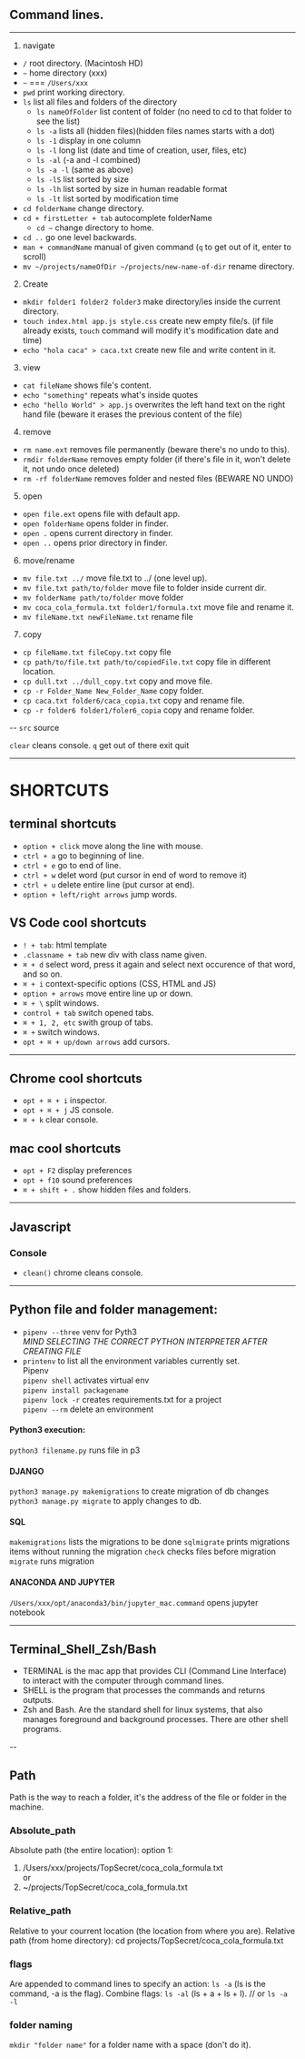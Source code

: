 ## Command lines.

---

1. navigate

- `/` root directory. (Macintosh HD)
- `~` home directory (xxx)
- `~` === `/Users/xxx`
- `pwd` print working directory.
- `ls` list all files and folders of the directory
  - `ls nameOfFolder` list content of folder (no need to cd to that folder to see the list)
  - `ls -a` lists all (hidden files)(hidden files names starts with a dot)
  - `ls -1` display in one column
  - `ls -l` long list (date and time of creation, user, files, etc)
  - `ls -al` (-a and -l combined)
  - `ls -a -l` (same as above)
  - `ls -lS` list sorted by size
  - `ls -lh` list sorted by size in human readable format
  - `ls -lt` list sorted by modification time
- `cd folderName` change directory.
- `cd + firstLetter + tab` autocomplete folderName
  - `cd ~` change directory to home.
- `cd ..` go one level backwards.
- `man + commandName` manual of given command (`q` to get out of it, enter to scroll)
- `mv ~/projects/nameOfDir ~/projects/new-name-of-dir` rename directory.

2. Create

- `mkdir folder1 folder2 folder3` make directory/ies inside the current directory.
- `touch index.html app.js style.css` create new empty file/s. (if file already exists, `touch` command will modify it's modification date and time)
- `echo "hola caca" > caca.txt` create new file and write content in it.

3. view

- `cat fileName` shows file's content.
- `echo "something"` repeats what's inside quotes
- `echo "hello World" > app.js` overwrites the left hand text on the right hand file (beware it erases the previous content of the file)

4. remove

- `rm name.ext` removes file permanently (beware there's no undo to this).
- `rmdir folderName` removes empty folder (if there's file in it, won't delete it, not undo once deleted)
- `rm -rf folderName` removes folder and nested files (BEWARE NO UNDO)

5.  open

- `open file.ext` opens file with default app.
- `open folderName` opens folder in finder.
- `open .` opens current directory in finder.
- `open ..` opens prior directory in finder.

6. move/rename

- `mv file.txt ../` move file.txt to ../ (one level up).
- `mv file.txt path/to/folder` move file to folder inside current dir.
- `mv folderName path/to/folder` move folder
- `mv coca_cola_formula.txt folder1/formula.txt` move file and rename it.
- `mv fileName.txt newFileName.txt` rename file

7. copy

- `cp fileName.txt fileCopy.txt` copy file
- `cp path/to/file.txt path/to/copiedFile.txt` copy file in different location.
- `cp dull.txt ../dull_copy.txt` copy and move file.
- `cp -r Folder_Name New_Folder_Name` copy folder.
- `cp caca.txt folder6/caca_copia.txt` copy and rename file.
- `cp -r folder6 folder1/foler6_copia` copy and rename folder.

--
`src` source

`clear` cleans console.
`q` get out of there exit quit

---

# SHORTCUTS

## terminal shortcuts

- `option + click` move along the line with mouse.
- `ctrl + a` go to beginning of line.
- `ctrl + e` go to end of line.
- `ctrl + w` delet word (put cursor in end of word to remove it)
- `ctrl + u` delete entire line (put cursor at end).
- `option + left/right arrows` jump words.

## VS Code cool shortcuts

- `! + tab`: html template
- `.classname + tab` new div with class name given.
- `⌘ + d` select word, press it again and select
  next occurence of that word, and so on.
- `⌘ + i` context-specific options (CSS, HTML and JS)
- `option + arrows` move entire line up or down.
- `⌘ + \` split windows.
- `control + tab` switch opened tabs.
- `⌘ + 1, 2, etc` swith group of tabs.
- `⌘ +` switch windows.
- `opt + ⌘ + up/down arrows` add cursors.

---

## Chrome cool shortcuts

- `opt + ⌘ + i` inspector.
- `opt + ⌘ + j` JS console.
- `⌘ + k` clear console.

## mac cool shortcuts

- `opt + F2` display preferences
- `opt + f10` sound preferences
- `⌘ + shift + .` show hidden files and folders.

---

## Javascript

### Console

- `clean()` chrome cleans console.

---

## Python file and folder management:

- `pipenv --three` venv for Pyth3  
  _MIND SELECTING THE CORRECT PYTHON INTERPRETER AFTER CREATING FILE_
- `printenv` to list all the environment variables currently set.  
  Pipenv  
  `pipenv shell` activates virtual env  
  `pipenv install packagename`  
  `pipenv lock -r` creates requirements.txt for a project  
  `pipenv --rm` delete an environment

#### Python3 execution:

`python3 filename.py` runs file in p3

#### DJANGO

`python3 manage.py makemigrations` to create migration of db changes  
`python3 manage.py migrate` to apply changes to db.

#### SQL

`makemigrations` lists the migrations to be done
`sqlmigrate` prints migrations items without running the migration
`check` checks files before migration
`migrate` runs migration

#### ANACONDA AND JUPYTER

`/Users/xxx/opt/anaconda3/bin/jupyter_mac.command` opens jupyter notebook

---

## Terminal_Shell_Zsh/Bash

- TERMINAL is the mac app that provides CLI (Command Line Interface) to interact with the computer through command lines.
- SHELL is the program that processes the commands and returns outputs.
- Zsh and Bash. Are the standard shell for linux systems, that also manages foreground and background processes. There are other shell programs.

--

## Path

Path is the way to reach a folder, it's the address of the file or folder in the machine.

### Absolute_path

Absolute path (the entire location):
option 1:

1. /Users/xxx/projects/TopSecret/coca_cola_formula.txt  
   or
2. ~/projects/TopSecret/coca_cola_formula.txt

### Relative_path

Relative to your courrent location (the location from where you are).
Relative path (from home directory): cd projects/TopSecret/coca_cola_formula.txt

### flags

Are appended to command lines to specify an action: `ls -a` (ls is the command, -a is the flag).
Combine flags: `ls -al` (ls + a + ls + l). // or `ls -a -l`

### folder naming

`mkdir "folder name"` for a folder name with a space (don't do it).
